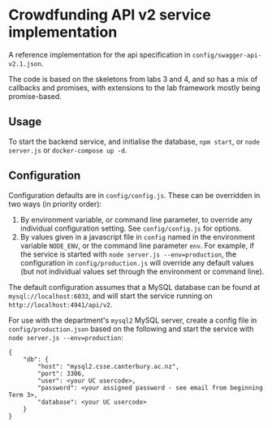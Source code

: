 # Crowdfunding API v2 service implementation

A reference implementation for the api specification in `config/swagger-api-v2.1.json`.

The code is based on the skeletons from labs 3 and 4, and so has a mix of callbacks and promises, with extensions to the lab framework mostly being promise-based.

## Usage

To start the backend service, and initialise the database, `npm start`, or `node server.js` or `docker-compose up -d`.

## Configuration

Configuration defaults are in `config/config.js`. These can be overridden in two ways (in priority order):

1. By environment variable, or command line parameter, to override any individual configuration setting. See `config/config.js` for options.
1. By values given in a javascript file in `config` named in the environment variable `NODE_ENV`, or the command line parameter `env`.
For example, if the service is started with `node server.js --env=production`, the configuration in `config/production.js` will override any default values
(but not individual values set through the environment or command line).

The default configuration assumes that a MySQL database can be found at `mysql://localhost:6033`, and will start the service running
on `http://localhost:4941/api/v2`.

For use with the department's `mysql2` MySQL server, create a config file in `config/production.json` based on the following
and start the service with `node server.js --env=production`:

```
{
    "db": {
        "host": "mysql2.csse.canterbury.ac.nz",
        "port": 3306,
        "user": <your UC usercode>,
        "password": <your assigned password - see email from beginning Term 3>,
        "database": <your UC usercode>
    }
}
```
